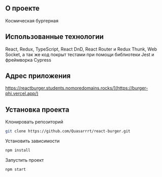 ## О проекте
Космическая бургерная

## Использованные технологии
React, Redux, TypeScript, React DnD, React Router и Redux Thunk, Web Socket, а так же код покрыт тестами при помощи библиотеки Jest и фреймворка Cypress

## Адрес приложения
[https://reactburger.students.nomoredomains.rocks/](https://burger-phi.vercel.app/)
](https://burger-phi.vercel.app/)
## Установка проекта
Клонировать репозиторий
```bash
git clone https://github.com/Quasarrrt/react-burger.git
```
Установить зависимости
```bash
npm install
```
Запустить проект
```bash
npm start
```
